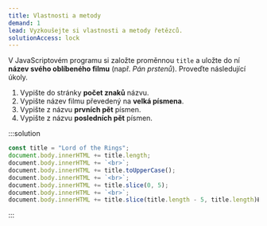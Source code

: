 ```yaml
---
title: Vlastnosti a metody
demand: 1
lead: Vyzkoušejte si vlastnosti a metody řetězců.
solutionAccess: lock
---
```


V JavaScriptovém programu si založte proměnnou `title` a uložte do ní **název svého oblíbeného filmu** (např. _Pán prstenů_). Proveďte následující úkoly.

1. Vypište do stránky **počet znaků** názvu.
1. Vypište název filmu převedený na **velká písmena**.
1. Vypište z názvu **prvních pět** písmen.
1. Vypište z názvu **posledních pět** písmen.

:::solution

```js
const title = "Lord of the Rings";​
document.body.innerHTML += title.length;
​document.body.innerHTML += `<br>`;​
​document.body.innerHTML += title.toUpperCase();​
​document.body.innerHTML += `<br>`;​
​document.body.innerHTML += title.slice(0, 5);
​document.body.innerHTML += `<br>`;​
​document.body.innerHTML += title.slice(title.length - 5, title.length)Ł
```

:::
